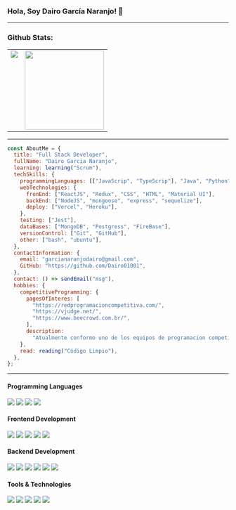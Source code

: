 ### Hola, Soy Dairo García Naranjo! 👋

---

### Github Stats:

<table>
  <tr>
    <td valign="top"><img src="https://github-readme-stats.vercel.app/api/top-langs/?username=Dairo01001&layout=compact&theme=radical&card_width=450em)](https://github.com/babaquero07/Dairo01001/github-readme-stats"/></td>
    <td valign="top"><img height="180em" src="https://github-readme-stats.vercel.app/api?username=Dairo01001&show_icons=true&hide_border=true&&count_private=true&include_all_commits=true&theme=radical&hide_stars=false" /></td>
  </tr>
</table>

---

```javascript
const AboutMe = {
  title: "Full Stack Developer",
  fullName: "Dairo Garcia Naranjo",
  learning: learning("Scrum"),
  techSkills: {
    programmingLanguages: [["JavaScrip", "TypeScrip"], "Java", "Python", "C++"],
    webTechnologies: {
      fronEnd: ["ReactJS", "Redux", "CSS", "HTML", "Material UI"],
      backEnd: ["NodeJS", "mongoose", "express", "sequelize"],
      deploy: ["Vercel", "Heroku"],
    },
    testing: ["Jest"],
    dataBases: ["MongoDB", "Postgress", "FireBase"],
    versionControl: ["Git", "GitHub"],
    other: ["bash", "ubuntu"],
  },
  contactInformation: {
    email: "garcianaranjodairo@gmail.com",
    GitHub: "https://github.com/Dairo01001",
  },
  contact: () => sendEmail("msg"),
  hobbies: {
    competitiveProgramming: {
      pagesOfInteres: [
        "https://redprogramacioncompetitiva.com/",
        "https://vjudge.net/",
        "https://www.beecrowd.com.br/",
      ],
      description:
        "Atualmente conformo uno de los equipos de programacion competitiva de la Universidad de la Amazonia",
    },
    read: reading("Código Limpio"),
  },
};
```

---
<h4>Programming Languages</h4>
<p>
  <img src="https://img.shields.io/badge/JavaScript-F7DF1E?style=for-the-badge&logo=javascript&logoColor=black">
  <img src="https://img.shields.io/badge/Python-F7DF1E?style=for-the-badge&logo=python&logoColor=black">
  <img src="https://img.shields.io/badge/Java-F7DF1E?style=for-the-badge&logo=java&logoColor=black">
  <img src="https://img.shields.io/badge/C++-F7DF1E?style=for-the-badge&logo=c++&logoColor=black">
</p>

<h4>Frontend Development</h4>
<p>
  <img src="https://img.shields.io/badge/HTML5-E34F26?style=for-the-badge&logo=html5&logoColor=white">
  <img src="https://img.shields.io/badge/CSS3-1572B6?style=for-the-badge&logo=css3&logoColor=white">
  <img src="https://img.shields.io/badge/React-20232A?style=for-the-badge&logo=react&logoColor=61DAFB">
  <img src="https://img.shields.io/badge/redux-%23593d88.svg?style=for-the-badge&logo=redux&logoColor=white">
  <img src="https://img.shields.io/badge/Material UI-%258796.svg?style=for-the-badge&logo=material-ui&logoColor=white">
</p>

<h4>Backend Development</h4>
<p>
  <img src="https://img.shields.io/badge/Node.js-339933?style=for-the-badge&logo=nodedotjs&logoColor=white">
  <img src="https://img.shields.io/badge/Express.js-000000?style=for-the-badge&logo=express&logoColor=white">
  <img src="https://img.shields.io/badge/MongoDB-white?style=for-the-badge&logo=mongodb&logoColor=4EA94B">
   <img src="https://img.shields.io/badge/Mongoose-00C58E?style=for-the-badge">
  <img src="https://img.shields.io/badge/postgres-%23316192.svg?style=for-the-badge&logo=postgresql&logoColor=white">
  <img src="https://img.shields.io/badge/Sequelize-52B0E7?style=for-the-badge&logo=Sequelize&logoColor=white">
</p>

<h4>Tools & Technologies</h4>
<p>
  <img src="https://img.shields.io/badge/Git-F05032?style=for-the-badge&logo=git&logoColor=white">
  <img src="https://img.shields.io/badge/GitHub-100000?style=for-the-badge&logo=github&logoColor=white">
  <img src="https://img.shields.io/badge/Postman-FF6C37?style=for-the-badge&logo=Postman&logoColor=white">
  <img src="https://img.shields.io/badge/Heroku-430098?style=for-the-badge&logo=heroku&logoColor=white">
  <img src="https://img.shields.io/badge/vercel-f4f4f4?style=for-the-badge&logo=vercel&logoColor=white">
</p>

<!--
**Dairo01001/Dairo01001** is a ✨ _special_ ✨ repository because its `README.md` (this file) appears on your GitHub profile.

Here are some ideas to get you started:

- 🔭 I’m currently working on ...
- 🌱 I’m currently learning ...
- 👯 I’m looking to collaborate on ...
- 🤔 I’m looking for help with ...
- 💬 Ask me about ...
- 📫 How to reach me: ...
- 😄 Pronouns: ...
- ⚡ Fun fact: ...
-->
